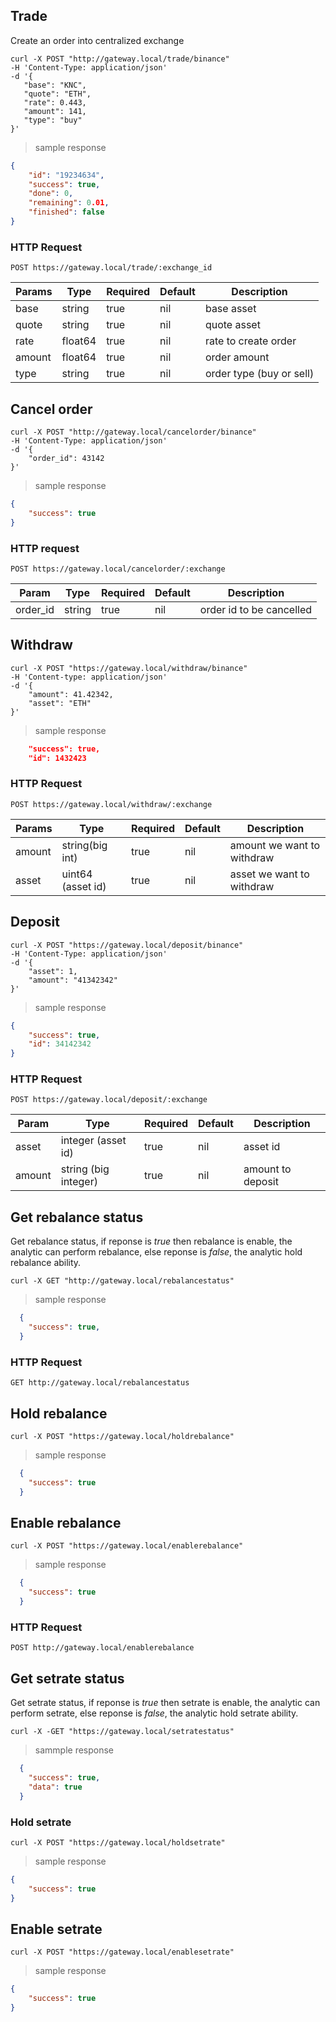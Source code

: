 
## Trade

Create an order into centralized exchange

```shell
curl -X POST "http://gateway.local/trade/binance"
-H 'Content-Type: application/json'
-d '{
   "base": "KNC",
   "quote": "ETH",
   "rate": 0.443,
   "amount": 141,
   "type": "buy" 
}'
```

> sample response

```json
{
    "id": "19234634",
    "success": true,
    "done": 0,
    "remaining": 0.01,
    "finished": false
}
```

### HTTP Request

`POST https://gateway.local/trade/:exchange_id`

Params | Type | Required | Default | Description
------ | ---- | -------- | ------- | -----------
base | string | true | nil | base asset
quote | string | true | nil | quote asset
rate | float64 | true | nil | rate to create order
amount | float64 | true | nil | order amount 
type | string | true | nil | order type (buy or sell)


## Cancel order 

```shell
curl -X POST "http://gateway.local/cancelorder/binance"
-H 'Content-Type: application/json'
-d '{
    "order_id": 43142
}'
```

> sample response

```json
{
    "success": true
}
```

### HTTP request

`POST https://gateway.local/cancelorder/:exchange`

Param | Type | Required | Default | Description
----- | ---- | -------- | ------- | -----------
order_id | string | true | nil | order id to be cancelled

## Withdraw

```shell
curl -X POST "https://gateway.local/withdraw/binance"
-H 'Content-type: application/json'
-d '{
    "amount": 41.42342,
    "asset": "ETH"
}'
```

> sample response

```json
    "success": true,
    "id": 1432423
```

### HTTP Request

`POST https://gateway.local/withdraw/:exchange`

Params | Type | Required | Default | Description
------ | ---- | -------- | ------- | -----------
amount | string(big int) | true | nil | amount we want to withdraw
asset | uint64 (asset id) | true | nil | asset we want to withdraw


## Deposit

```shell
curl -X POST "https://gateway.local/deposit/binance"
-H 'Content-Type: application/json'
-d '{
    "asset": 1,
    "amount": "41342342"
}'
```

> sample response

```json
{
    "success": true,
    "id": 34142342
}
```

### HTTP Request

`POST https://gateway.local/deposit/:exchange`

Param | Type | Required | Default | Description
----- | ---- | -------- | ------- | -----------
asset | integer (asset id) | true | nil | asset id
amount | string (big integer) | true | nil | amount to deposit


## Get rebalance status
Get rebalance status, if reponse is *true* then rebalance is enable, the analytic can perform rebalance, else reponse is *false*, the analytic hold rebalance ability.

```shell
curl -X GET "http://gateway.local/rebalancestatus"
```

> sample response
```json
  {
    "success": true,
  }
```

### HTTP Request

`GET http://gateway.local/rebalancestatus`

## Hold rebalance

```shell
curl -X POST "https://gateway.local/holdrebalance"
```

> sample response
```json
  {
    "success": true
  }
```

## Enable rebalance

```shell
curl -X POST "https://gateway.local/enablerebalance"
```

> sample response
```json
  {
    "success": true
  }
```

### HTTP Request

`POST http://gateway.local/enablerebalance`

## Get setrate status
Get setrate status, if reponse is *true* then setrate is enable, the analytic can perform setrate, else reponse is *false*, the analytic hold setrate ability.

```shell
curl -X -GET "https://gateway.local/setratestatus"
```

> sammple response
```json
  {
    "success": true,
    "data": true
  }
```

### Hold setrate

```shell
curl -X POST "https://gateway.local/holdsetrate"
```

> sample response
```json
{
    "success": true
}
```

## Enable setrate

```shell
curl -X POST "https://gateway.local/enablesetrate"
```

> sample response
```json
{
    "success": true
}
```